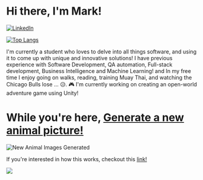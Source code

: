 # Hi there, I'm Mark! 

[![LinkedIn](https://img.shields.io/badge/LinkedIn-Profile-blue?style=flat&logo=linkedin&logoColor=white&link=https://www.linkedin.com/in/mark-b17/)](https://www.linkedin.com/in/mark-b17/)

[![Top Langs](https://github-readme-stats.vercel.app/api/top-langs/?username=mbaula&hide_progress=true)](https://github.com/anuraghazra/github-readme-stats)

I'm currently a student who loves to delve into all things software, and using it to come up with unique and innovative solutions! I have previous experience with Software Development, QA automation, Full-stack development, Business Intelligence and Machine Learning! and In my free time I enjoy going on walks, reading, training Muay Thai, and watching the Chicago Bulls lose ... 😥.
🎮 I'm currently working on creating an open-world adventure game using Unity! 

# While you're here, [Generate a new animal picture!](https://github.com/mbaula/mbaula/issues/new?assignees=&labels=newAnimalImage%7C&title=newAnimalImage%7C&template=new-animal-image.md&body=Just+click+submit+new+issue+without+changing+the+title+and+a+new+animal+picture+will+be+generated)

![New Animal Images Generated](https://img.shields.io/github/issues-closed-raw/mbaula/mbaula?color=green&label=Animals%20Generated&style=flat)

If you're interested in how this works, checkout this [link!](https://github.com/mbaula/mbaula/blob/d23150cf009093f23563bf08e708897dbe5a2905/animal-image.md)

<!--
**mbaula/mbaula** is a ✨ _special_ ✨ repository because its `README.md` (this file) appears on your GitHub profile.

Here are some ideas to get you started:

- 🔭 I’m currently working on ...
- 🌱 I’m currently learning ...
- 👯 I’m looking to collaborate on ...
- 🤔 I’m looking for help with ...
- 💬 Ask me about ...
- 📫 How to reach me: ...
- 😄 Pronouns: ...
- ⚡ Fun fact: ...
-->

<img src="https://images.unsplash.com/photo-1520634996521-d0985c84316a?crop=entropy&cs=tinysrgb&fit=max&fm=jpg&ixid=Mnw0NDU5Nzd8MHwxfHJhbmRvbXx8fHx8fHx8fDE2ODM2NjMxNDE&ixlib=rb-4.0.3&q=80&w=1080">
